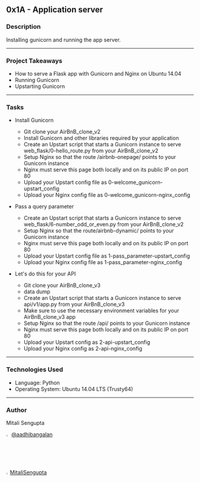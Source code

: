 ## 0x1A - Application server

### Description

Installing gunicorn and running the app server.

---

### Project Takeaways

- How to serve a Flask app with Gunicorn and Nginx on Ubuntu 14.04
- Running Gunicorn
- Upstarting Gunicorn

---

### Tasks

- Install Gunicorn
  - Git clone your AirBnB_clone_v2
  - Install Gunicorn and other libraries required by your application
  - Create an Upstart script that starts a Gunicorn instance to serve web_flask/0-hello_route.py from your AirBnB_clone_v2
  - Setup Nginx so that the route /airbnb-onepage/ points to your Gunicorn instance
  - Nginx must serve this page both locally and on its public IP on port 80
  - Upload your Upstart config file as 0-welcome_gunicorn-upstart_config
  - Upload your Nginx config file as 0-welcome_gunicorn-nginx_config

- Pass a query parameter
  - Create an Upstart script that starts a Gunicorn instance to serve web_flask/6-number_odd_or_even.py from your AirBnB_clone_v2
  - Setup Nginx so that the route/airbnb-dynamic/ points to your Gunicorn instance
  - Nginx must serve this page both locally and on its public IP on port 80
  - Upload your Upstart config file as 1-pass_parameter-upstart_config
  - Upload your Nginx config file as 1-pass_parameter-nginx_config

- Let's do this for your API
  - Git clone your AirBnB_clone_v3
  - data dump
  - Create an Upstart script that starts a Gunicorn instance to serve api/v1/app.py from your AirBnB_clone_v3
  - Make sure to use the necessary environment variables for your AirBnB_clone_v3 app
  - Setup Nginx so that the route /api/ points to your Gunicorn instance
  - Nginx must serve this page both locally and on its public IP on port 80
  - Upload your Upstart config as 2-api-upstart_config
  - Upload your Nginx config as 2-api-nginx_config



---

### Technologies Used
* Language: Python
* Operating System: Ubuntu 14.04 LTS (Trusty64)
---

### Author
Mitali Sengupta

<img src="http://pluspng.com/img-png/twitter-png-file-png-image-200.png" width=2% height=2%/> [@aadhibangalan](https://twitter.com/aadhibangalan) 

<img src="https://assets-cdn.github.com/images/icons/emoji/octocat.png" width=2% height=2%/>[MitaliSengupta](https://github.com/MitaliSengupta)
